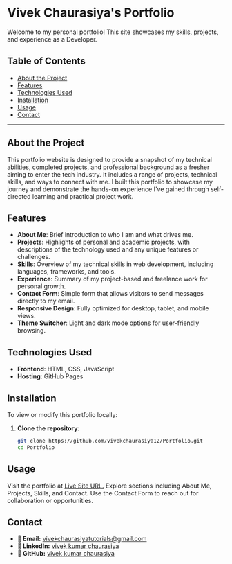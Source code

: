 # Vivek Chaurasiya's Portfolio

Welcome to my personal portfolio! This site showcases my skills, projects, and experience as a Developer.

## Table of Contents

- [About the Project](#about-the-project)
- [Features](#features)
- [Technologies Used](#technologies-used)
- [Installation](#installation)
- [Usage](#usage)
- [Contact](#contact)

---

## About the Project

This portfolio website is designed to provide a snapshot of my technical abilities, completed projects, and professional background as a fresher aiming to enter the tech industry. It includes a range of projects, technical skills, and ways to connect with me. I built this portfolio to showcase my journey and demonstrate the hands-on experience I've gained through self-directed learning and practical project work.

## Features

- **About Me**: Brief introduction to who I am and what drives me.
- **Projects**: Highlights of personal and academic projects, with descriptions of the technology used and any unique features or challenges.
- **Skills**: Overview of my technical skills in web development, including languages, frameworks, and tools.
- **Experience**: Summary of my project-based and freelance work for personal growth.
- **Contact Form**: Simple form that allows visitors to send messages directly to my email.
- **Responsive Design**: Fully optimized for desktop, tablet, and mobile views.
- **Theme Switcher**: Light and dark mode options for user-friendly browsing.

## Technologies Used

- **Frontend**: HTML, CSS, JavaScript
- **Hosting**: GitHub Pages 

## Installation

To view or modify this portfolio locally:

1. **Clone the repository**:
   ```bash
   git clone https://github.com/vivekchaurasiya12/Portfolio.git
   cd Portfolio

## Usage
Visit the portfolio at [Live Site URL.](https://vivekchaurasiya12.github.io/Portfolio/)
Explore sections including About Me, Projects, Skills, and Contact.
Use the Contact Form to reach out for collaboration or opportunities.

## Contact
- **📧 Email:** [vivekchaurasiyatutorials@gmail.com](mailto:vivekchaurasiyatutorials@gmail.com)
- **🔗 LinkedIn:** [vivek kumar chaurasiya](https://www.linkedin.com/in/vivekkumarchaurasiya12/)
- **💼 GitHub:** [vivek kumar chaurasiya](https://github.com/vivekchaurasiya12)

